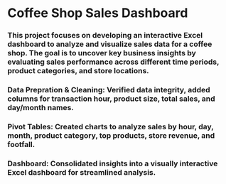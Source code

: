 # Coffee Shop Sales Dashboard
### This project focuses on developing an interactive Excel dashboard to analyze and visualize sales data for a coffee shop. The goal is to uncover key business insights by evaluating sales performance across different time periods, product categories, and store locations. 
### Data Prepration & Cleaning: Verified data integrity, added columns for transaction hour, product size, total sales, and day/month names.
### Pivot Tables: Created charts to analyze sales by hour, day, month, product category, top products, store revenue, and footfall.
### Dashboard: Consolidated insights into a visually interactive Excel dashboard for streamlined analysis.
